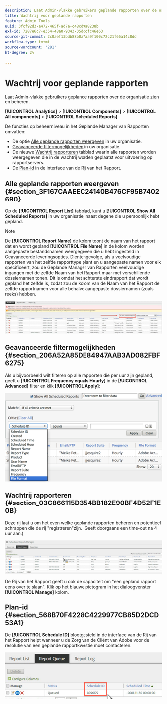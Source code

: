 ```yaml
---
description: Laat Admin-vlakke gebruikers geplande rapporten over de organisatie zien en beheren.
title: Wachtrij voor geplande rapporten
feature: Admin Tools
uuid: 3fcf92d3-a472-465f-ad7a-c48cd9a8238b
exl-id: 7287e6c7-e354-48a0-9343-35dccfc46e63
source-git-commit: 2c0aef13bdb88b0a7aa9f100c72c21f66a14c8dd
workflow-type: tm+mt
source-wordcount: '291'
ht-degree: 2%

---
```


# Wachtrij voor geplande rapporten

Laat Admin-vlakke gebruikers geplande rapporten over de organisatie zien en beheren.

**[!UICONTROL Analytics]** > **[!UICONTROL Components]** > **[!UICONTROL All components]** > **[!UICONTROL Scheduled Reports]**

De functies op beheerniveau in het Geplande Manager van Rapporten omvatten:

* De optie [Alle geplande rapporten weergeven](/help/admin/admin/scheduled-reports-admin.md#section_3F167CAAEEC24140B476CF95B7402690) in uw organisatie.
* [Geavanceerde filtermogelijkheden](/help/admin/admin/scheduled-reports-admin.md#section_206A52A85DE84947AAB3AD082FBF6275) in uw organisatie.
* De nieuwe [Wachtrij rapporteren](/help/admin/admin/scheduled-reports-admin.md#section_03C866115D354BB182E90BF4D52F1E0B) tabblad waarin alle rapporten worden weergegeven die in de wachtrij worden geplaatst voor uitvoering op rapportservers.
* De [Plan-id](/help/admin/admin/scheduled-reports-admin.md#section_568B70F4228C4229977CB85D2DCD53A1) in de interface van de Rij van het Rapport.

## Alle geplande rapporten weergeven {#section_3F167CAAEEC24140B476CF95B7402690}

Op de **[!UICONTROL Report List]** tabblad, kunt u **[!UICONTROL Show All Scheduled Reports]** in uw organisatie, naast degene die u persoonlijk hebt gepland.

>[!NOTE]
>
>De **[!UICONTROL Report Name]** de kolom toont de naam van het rapport dat en wordt gepland **[!UICONTROL File Name]** in de kolom worden aangepaste bestandsnamen weergegeven die u hebt ingesteld in Geavanceerde leveringsopties. Dientengevolge, als u veelvoudige rapporten van het zelfde rapporttype plant en u aangepaste namen voor elk specificeert, zou de Geplande Manager van Rapporten veelvoudige ingangen met de zelfde Naam van het Rapport maar met verschillende dossiernamen tonen. Dit is omdat het achterste eindrapport dat wordt gepland het zelfde is, zodat zou de kolom van de Naam van het Rapport de zelfde rapportnamen voor alle behalve aangepaste dossiernamen (zoals reeks) hebben.

![](assets/show_all_scheduled_reports.png)

## Geavanceerde filtermogelijkheden {#section_206A52A85DE84947AAB3AD082FBF6275}

Als u bijvoorbeeld wilt filteren op alle rapporten die per uur zijn gepland, geeft u **[!UICONTROL Frequency equals Hourly]** in de **[!UICONTROL Advanced]** filter en klik **[!UICONTROL Apply]**:

![](assets/advanced_filtering_schedl_reports.png)

## Wachtrij rapporteren {#section_03C866115D354BB182E90BF4D52F1E0B}

Deze rij laat u om het even welke geplande rapporten beheren en potentieel schrappen die de rij &quot;registreren&quot;zijn. (Geeft doorgaans een time-out na 4 uur aan.)

![](assets/scheduled_reports_2.png)

De Rij van het Rapport geeft u ook de capaciteit om &quot;een gepland rapport eens over te slaan&quot;. Klik op het blauwe pictogram in het dialoogvenster **[!UICONTROL Manage]** kolom.

## Plan-id {#section_568B70F4228C4229977CB85D2DCD53A1}

De **[!UICONTROL Schedule ID]** blootgesteld in de interface van de Rij van het Rapport helpt wanneer u de Zorg van de Cliënt van Adobe voor de resolutie van een geplande rapportkwestie moet contacteren.

![](assets/schedule_id.png)
